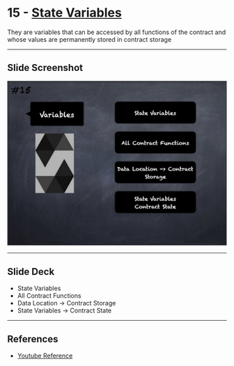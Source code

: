 # 15 - [State Variables](State%20Variables.md)
They are variables that can be accessed by all functions of the contract and whose values are permanently stored in contract storage

___
## Slide Screenshot
![015.jpg](../../images/2.%20Solidity%20101/015.jpg)
___
## Slide Deck
- State Variables
- All Contract Functions
- Data Location -> Contract Storage
- State Variables -> Contract State
___
## References
- [Youtube Reference](https://youtu.be/5eLqFac5Tkg?t=1537)


